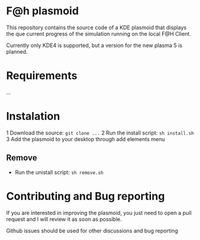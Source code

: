 F@h plasmoid
============

This repository contains the source code of a KDE plasmoid that displays the que current progress of the simulation running on the local F@H Client.

Currently only KDE4 is supported, but a version for the new plasma 5 is planned.

# Requirements

...

# Instalation

1 Download the source: `git clone ...`
2 Run the install script: `sh install.sh`
3 Add the plasmoid to your desktop through add elements menu

## Remove 

* Run the unistall script: `sh remove.sh`

# Contributing and Bug reporting

If you are interested in improving the plasmoid, you just need to open a pull request and I will review it as soon as possible.

Github issues should be used for other discussions and bug reporting


